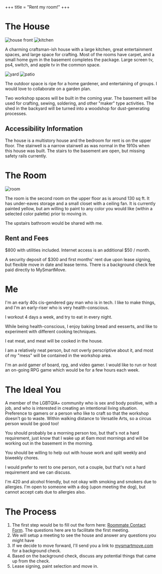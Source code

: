 +++
title = "Rent my room!"
+++
# The House

![house front](/house/1448085_1.jpg) ![kitchen](/house/1448085_5_2.jpg)

A charming craftsman-ish house with a large kitchen, great entertainment spaces, and large space
for crafting. Most of the rooms have carpet, and a small home gym in the basement completes the
package.  Large screen tv, ps4, switch, and apple tv in the common space.

![yard](/house/1448085_9_2.jpg) ![patio](/house/1448085_8_2.jpg)

The outdoor space is ripe for a home gardener, and entertaining of groups. I would love to collaborate on a garden plan.

Two workshop spaces will be built in the coming year. The basement will be used for crafting,
sewing, soldering, and other "maker" type activities. The shed in the backyard will be turned
into a woodshop for dust-generating processes.

## Accessibility Information

The house is a multistory house and the bedroom for rent is on the upper floor.  The stairwell is a narrow stairwell as was normal in the 1910s when this house was built. The stairs to the basement are open, but missing safety rails currently.

# The Room

![room](/house/1448085_2_2.jpg)

The room is the second room on the upper floor as is around 130 sq ft. It has under-eaves
storage and a small closet with a ceiling fan. It is currently painted yellow, but am willing to
paint to any color you would like (within a selected color palette) prior to moving in.

The upstairs bathroom would be shared with me.

## Rent and Fees

$800 with utilities included. Internet access is an additional $50 / month.

A security deposit of $300 and first months' rent due upon lease signing, but flexible move in date and lease terms. There is a background check fee paid directly to MySmartMove.

# Me

I'm an early 40s cis-gendered gay man who is in tech. I like to make things, and I'm an early-riser who is very health-conscious.

I workout 4 days a week, and try to eat in every night.

While being health-conscious, I enjoy baking bread and eesserts, and like to experiment with different cooking techniques.

I eat meat, and meat will be cooked in the house.

I am a relatively neat person, but not overly perscriptive about it, and most of my "mess" will be contained in the workshop area.

I'm an avid gamer of board, rpg, and video gamer. I would like to run or host an on-going RPG game which would be for a few hours each week.

# The Ideal You

A member of the LGBTQIA+ community who is sex and body positive, with a job, and who is interested in creating an intentional living situation. Preference to gamers or a person who like to craft so that the workshop doesn't go to waste.  Within walking distance to Versatile Arts, so a circus person would be good too!

You should probably be a morning person too, but that's not a hard requirement, just know that I wake up at 6am most mornings and will be working out in the basement in the morning.

You should be willing to help out with house work and split weekly and biweekly chores.

I would prefer to rent to one person, not a couple, but that's not a hard requirement and we can discuss.

I'm 420 and alcohol friendly, but not okay with smoking and smokers due to allergies. I'm
open to someone with a dog (upon meeting the dog), but cannot accept cats due to allergies also.

# The Process

1. The first step would be to fill out the form here: [Roommate Contact Form](https://forms.gle/qgEkA95uTaWsFJgW9). The questions here are to facilitate the first meeting.
2. We will setup a meeting to see the house and answer any questions you might have
3. If we decide to move forward, I'll send you a link to [mysmartmove.com](https://www.mysmartmove.com/) for a background check.
4. Based on the background check, discuss any potential things that came up from the check. 
5. Lease signing, paint selection and move in.

